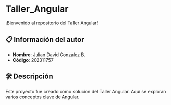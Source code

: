 # Taller_Angular

¡Bienvenido al repositorio del Taller Angular!

## 📋 Información del autor

- **Nombre**: Julian David Gonzalez B.
- **Código**: 202311757

## 🛠️ Descripción

Este proyecto fue creado como solucion del Taller Angular. Aquí se exploran varios conceptos clave de Angular.
